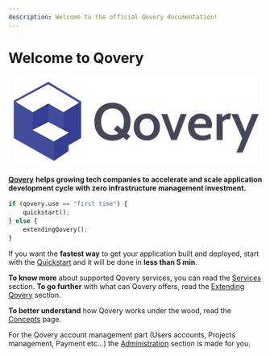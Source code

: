 ```yaml
---
description: Welcome to the official Qovery documentation!
---
```


# Welcome to Qovery

![](.gitbook/assets/qovery-logo-01__-copy.png)

[**Qovery**](https://www.qovery.com) **helps growing tech companies to accelerate and scale application development cycle with zero infrastructure management investment.**

```python
if (qovery.use == "first time") {
    quickstart();
} else {
    extendingQovery();
}
```

If you want the **fastest way** to get your application built and deployed, start with the [Quickstart](quickstart/sign-up.md) and it will be done in **less than 5 min**.

**To know more** about supported Qovery services, you can read the [Services](services/network/) section. **To go further** with what can Qovery offers, read the [Extending Qovery](extending-qovery/branches.md) section.

**To better understand** how Qovery works under the wood, read the [Concepts](concepts.md) page.

For the Qovery account management part \(Users accounts, Projects management, Payment etc...\) the [Administration](administration/management-interface/) section is made for you.

